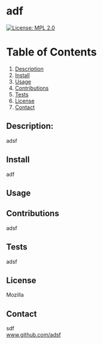 # adf
  [![License: MPL 2.0](https://img.shields.io/badge/License-MPL_2.0-brightgreen.svg)](https://opensource.org/licenses/MPL-2.0)
  # Table of Contents
1. [Description](#description)
2. [Install](#install)
3. [Usage](#usage)
4. [Contributions](#contributions)
5. [Tests](#tests)
6. [License](#license)
7. [Contact](#contact)
## Description:
adsf
## Install
adf
## Usage

## Contributions 
adsf
## Tests
adsf
## License
Mozilla
## Contact
sdf
<br>
www.github.com/adsf
